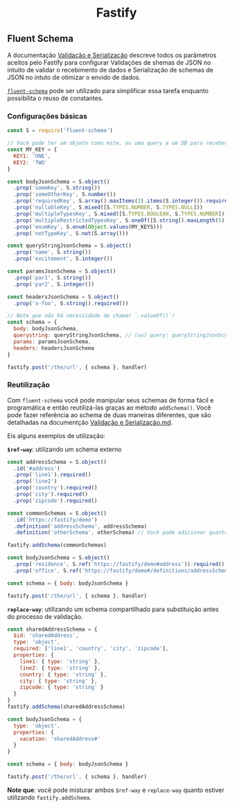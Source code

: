 <h1 align="center">Fastify</h1>

## Fluent Schema

A documentação [Validação e Serialização](https://github.com/fastify/fastify/blob/master/docs/Validation-and-Serialization.md) descreve todos os parâmetros aceitos pelo Fastify para configurar Validações de shemas de JSON no intuito de validar o recebimento de dados e Serialização de schemas de JSON no intuto de otimizar o envido de dados.

[`fluent-schema`](https://github.com/fastify/fluent-schema) pode ser utilizado para simplificar essa tarefa enquanto possibilita o reuso de constantes.

### Configurações básicas

```js
const S = require('fluent-schema')

// Você pode ter um objeto como este, ou uma query a um DB para receber os valores
const MY_KEY = {
  KEY1: 'ONE',
  KEY2: 'TWO'
}

const bodyJsonSchema = S.object()
  .prop('someKey', S.string())
  .prop('someOtherKey', S.number())
  .prop('requiredKey', S.array().maxItems(3).items(S.integer()).required())
  .prop('nullableKey', S.mixed([S.TYPES.NUMBER, S.TYPES.NULL]))
  .prop('multipleTypesKey', S.mixed([S.TYPES.BOOLEAN, S.TYPES.NUMBER]))
  .prop('multipleRestrictedTypesKey', S.oneOf([S.string().maxLength(5), S.number().minimum(10)]))
  .prop('enumKey', S.enum(Object.values(MY_KEYS)))
  .prop('notTypeKey', S.not(S.array()))

const queryStringJsonSchema = S.object()
  .prop('name', S.string())
  .prop('excitement', S.integer())

const paramsJsonSchema = S.object()
  .prop('par1', S.string())
  .prop('par2', S.integer())

const headersJsonSchema = S.object()
  .prop('x-foo', S.string().required())

// Note que não há necessidade de chamar `.valueOf()`!
const schema = {
  body: bodyJsonSchema,
  querystring: queryStringJsonSchema, // (ou) query: queryStringJsonSchema
  params: paramsJsonSchema,
  headers: headersJsonSchema
}

fastify.post('/the/url', { schema }, handler)
```

### Reutilização

Com `fluent-schema` você pode manipular seus schemas de forma fácil e programática e então reutilizá-las graças ao método `addSchema()`. Você pode fazer referência ao schema de duas maneiras diferentes, que são detalhadas na documentção [Validação e Serialização.md](./Validation-and-Serialization.md#adding-a-shared-schema).

Eis alguns exemplos de utilização:

**`$ref-way`**: utilizando um schema externo

```js
const addressSchema = S.object()
  .id('#address')
  .prop('line1').required()
  .prop('line2')
  .prop('country').required()
  .prop('city').required()
  .prop('zipcode').required()

const commonSchemas = S.object()
  .id('https://fastify/demo')
  .definition('addressSchema', addressSchema)
  .definition('otherSchema', otherSchema) // Você pode adicionar quantos schemas que precisar

fastify.addSchema(commonSchemas)

const bodyJsonSchema = S.object()
  .prop('residence', S.ref('https://fastify/demo#address')).required()
  .prop('office', S.ref('https://fastify/demo#/definitions/addressSchema')).required()

const schema = { body: bodyJsonSchema }

fastify.post('/the/url', { schema }, handler)
```


**`replace-way`**: utilizando um schema compartilhado para substituição antes do processo de validação.

```js
const sharedAddressSchema = {
  $id: 'sharedAddress',
  type: 'object',
  required: ['line1', 'country', 'city', 'zipcode'],
  properties: {
    line1: { type: 'string' },
    line2: { type: 'string' },
    country: { type: 'string' },
    city: { type: 'string' },
    zipcode: { type: 'string' }
  }
}
fastify.addSchema(sharedAddressSchema)

const bodyJsonSchema = {
  type: 'object',
  properties: {
    vacation: 'sharedAddress#'
  }
}

const schema = { body: bodyJsonSchema }

fastify.post('/the/url', { schema }, handler)
```

**Note que**: você pode misturar ambos `$ref-way` e `replace-way` quanto estiver utilizando `fastify.addSchema`.
